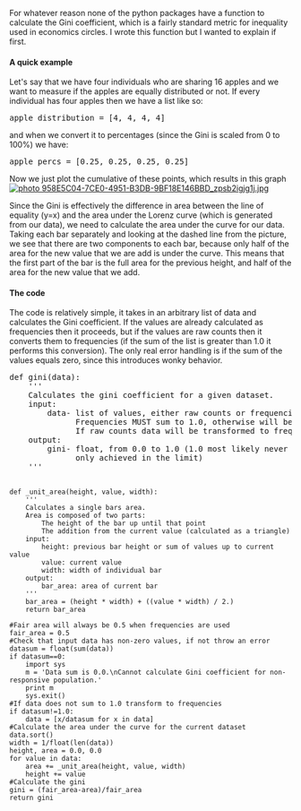 <!-- 
.. title: Calculating a Gini Coefficient
.. slug: calculating-a-gini-coefficient
.. date: 2014-05-18 09:33:15 UTC-05:00
.. tags: 
.. category: 
.. link: 
.. description: 
.. type: text
-->

<p>
For whatever reason none of the python packages have a function to calculate the Gini coefficient, which is a fairly standard metric for inequality used in economics circles. I wrote this function but I wanted to explain if first.
</p>

<!-- TEASER_END -->

<h4>A quick example</h4>
<p>
Let's say that we have four individuals who are sharing 16 apples and we want to measure if the apples are equally distributed or not. If every individual has four apples then we have a list like so:
<pre>
apple_distribution = [4, 4, 4, 4]
</pre>
and when we convert it to percentages (since the Gini is scaled from 0 to 100%) we have:
<pre>
apple_percs = [0.25, 0.25, 0.25, 0.25]
</pre>
Now we just plot the cumulative of these points, which results in this graph
<a style="text-align:center" href="http://s529.photobucket.com/user/damagedtoo/media/Photobucket%20Desktop%20-%20ariel/Website/958E5C04-7CE0-4951-B3DB-9BF18E146BBD_zpsb2igjg1j.jpg.html" target="_blank"><img src="http://i529.photobucket.com/albums/dd335/damagedtoo/Photobucket%20Desktop%20-%20ariel/Website/958E5C04-7CE0-4951-B3DB-9BF18E146BBD_zpsb2igjg1j.jpg" border="0" alt=" photo 958E5C04-7CE0-4951-B3DB-9BF18E146BBD_zpsb2igjg1j.jpg"/></a>
</p>

<p>
Since the Gini is effectively the difference in area between the line of equality (y=x) and the area under the Lorenz curve (which is generated from our data), we need to calculate the area under the curve for our data. Taking each bar separately and looking at the dashed line from the picture, we see that there are two components to each bar, because only half of the area for the new value that we are add is under the curve. This means that the first part of the bar is the full area for the previous height, and half of the area for the new value that we add.
</p>


<h4>The code</h4>
<p>
The code is relatively simple, it takes in an arbitrary list of data and calculates the Gini coefficient. If the values are already calculated as frequencies then it proceeds, but if the values are raw counts then it converts them to frequencies (if the sum of the list is greater than 1.0 it performs this conversion). The only real error handling is if the sum of the values equals zero, since this introduces wonky behavior.
<pre>
def gini(data):
    ''' 
    Calculates the gini coefficient for a given dataset.
    input:
        data- list of values, either raw counts or frequencies. 
              Frequencies MUST sum to 1.0, otherwise will be transformed to frequencies
              If raw counts data will be transformed to frequencies.
    output:
        gini- float, from 0.0 to 1.0 (1.0 most likely never realized since it is
              only achieved in the limit)
    '''
    
    def _unit_area(height, value, width):
        ''' 
        Calculates a single bars area.
        Area is composed of two parts:
            The height of the bar up until that point
            The addition from the current value (calculated as a triangle)
        input:
            height: previous bar height or sum of values up to current value
            value: current value
            width: width of individual bar
        output:
            bar_area: area of current bar
        '''
        bar_area = (height * width) + ((value * width) / 2.) 
        return bar_area
    
    #Fair area will always be 0.5 when frequencies are used
    fair_area = 0.5 
    #Check that input data has non-zero values, if not throw an error
    datasum = float(sum(data))
    if datasum==0:
        import sys
        m = 'Data sum is 0.0.\nCannot calculate Gini coefficient for non-responsive population.' 
        print m
        sys.exit()
    #If data does not sum to 1.0 transform to frequencies
    if datasum!=1.0:
        data = [x/datasum for x in data]
    #Calculate the area under the curve for the current dataset
    data.sort()
    width = 1/float(len(data))
    height, area = 0.0, 0.0 
    for value in data:
        area += _unit_area(height, value, width)
        height += value
    #Calculate the gini
    gini = (fair_area-area)/fair_area
    return gini
</pre>
</p>
